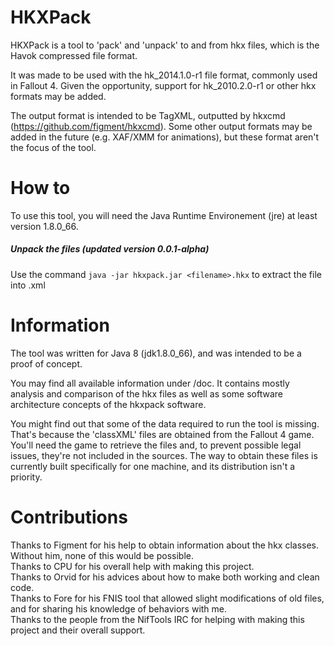 # HKXPack

HKXPack is a tool to 'pack' and 'unpack' to and from hkx files, which is the Havok compressed file format.

It was made to be used with the hk\_2014.1.0-r1 file format, commonly used in Fallout 4. Given the opportunity, support for hk\_2010.2.0-r1 or other hkx formats may be added.

The output format is intended to be TagXML, outputted by hkxcmd (https://github.com/figment/hkxcmd). Some other output formats may be added in the future (e.g. XAF/XMM for animations), but these format aren't the focus of the tool.

# How to

To use this tool, you will need the Java Runtime Environement (jre) at least version 1.8.0_66.

##### Unpack the files (updated version 0.0.1-alpha)  
Use the command `java -jar hkxpack.jar <filename>.hkx` to extract the file into <filename>.xml


# Information

The tool was written for Java 8 (jdk1.8.0_66), and was intended to be a proof of concept.

You may find all available information under /doc. It contains mostly analysis and comparison of the hkx files as well as some software architecture concepts of the hkxpack software.

You might find out that some of the data required to run the tool is missing. That's because the 'classXML' files are obtained from the Fallout 4 game. You'll need the game to retrieve the files and, to prevent possible legal issues, they're not included in the sources. The way to obtain these files is currently built specifically for one machine, and its distribution isn't a priority.

# Contributions

Thanks to Figment for his help to obtain information about the hkx classes. Without him, none of this would be possible.  
Thanks to CPU for his overall help with making this project.  
Thanks to Orvid for his advices about how to make both working and clean code.  
Thanks to Fore for his FNIS tool that allowed slight modifications of old files, and for sharing his knowledge of behaviors with me.  
Thanks to the people from the NifTools IRC for helping with making this project and their overall support.
